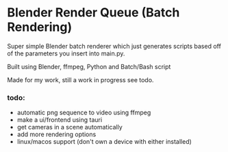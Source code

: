 # Blender Render Queue (Batch Rendering)

Super simple Blender batch renderer which just generates scripts based off of the parameters you insert into main.py.

Built using Blender, ffmpeg, Python and Batch/Bash script

Made for my work, still a work in progress see todo.

### todo:
- automatic png sequence to video using ffmpeg
- make a ui/frontend using tauri
- get cameras in a scene automatically
- add more rendering options
- linux/macos support (don't own a device with either installed)